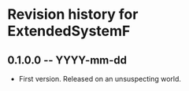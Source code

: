 # Revision history for ExtendedSystemF

## 0.1.0.0 -- YYYY-mm-dd

* First version. Released on an unsuspecting world.
